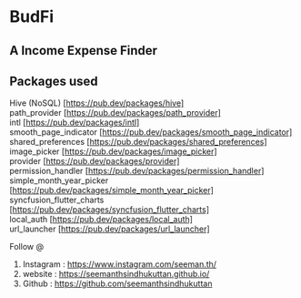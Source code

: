 # BudFi

## A Income Expense Finder

## Packages used

Hive (NoSQL) [https://pub.dev/packages/hive] <br/>
 path_provider [https://pub.dev/packages/path_provider] <br/>
  intl [https://pub.dev/packages/intl] <br/>
  smooth_page_indicator  [https://pub.dev/packages/smooth_page_indicator] <br/>
  shared_preferences  [https://pub.dev/packages/shared_preferences] <br/>
  image_picker [https://pub.dev/packages/image_picker] <br/>
  provider [https://pub.dev/packages/provider] <br/>
  permission_handler [https://pub.dev/packages/permission_handler] <br/>
  simple_month_year_picker [https://pub.dev/packages/simple_month_year_picker] <br/>
  syncfusion_flutter_charts [https://pub.dev/packages/syncfusion_flutter_charts] <br/>
  local_auth  [https://pub.dev/packages/local_auth] <br/>
  url_launcher [https://pub.dev/packages/url_launcher] <br/>

Follow @

1. Instagram : <https://www.instagram.com/seeman.th/>
2. website   :   <https://seemanthsindhukuttan.github.io/>
3. Github    : <https://github.com/seemanthsindhukuttan>
